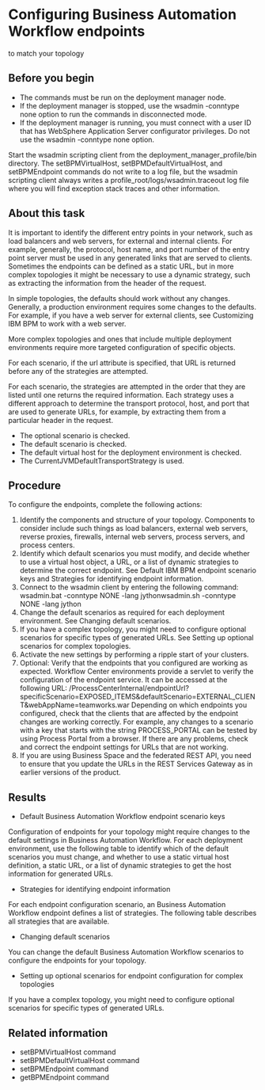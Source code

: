 # Configuring Business Automation Workflow endpoints
to match your topology

## Before you begin

- The commands must be run on the deployment manager node.
- If the deployment manager is stopped, use the wsadmin
-conntype none option to run the commands in disconnected
mode.
- If the deployment manager is running, you must connect with a
user ID that has WebSphere Application Server configurator privileges.
Do not use the wsadmin -conntype none option.

Start the wsadmin scripting client from the deployment\_manager\_profile/bin directory.
The setBPMVirtualHost, setBPMDefaultVirtualHost,
 and setBPMEndpoint commands do not write to a
log file, but the wsadmin scripting client always writes a profile\_root/logs/wsadmin.traceout log
file where you will find exception stack traces and other information.

## About this task

It is important to identify the different entry points
in your network, such as load balancers and web servers, for external and internal clients. For
example, generally, the protocol, host name, and port number of the entry point server must be used
in any generated links that are served to clients. Sometimes the endpoints can be defined as a
static URL, but in more complex topologies it might be necessary to use a dynamic strategy, such as
extracting the information from the header of the request.

In simple
topologies, the defaults should work without any changes. Generally, a production environment
requires some changes to the defaults. For example, if you have a web server for
external clients, see Customizing IBM BPM to work with a
web server.

More complex topologies and ones that include multiple deployment
environments require more targeted configuration of specific objects.

For each scenario, if
the url attribute is specified, that URL is returned before any of the
strategies are attempted.

For each scenario, the strategies are attempted in the order that
they are listed until one returns the required information. Each strategy uses a different approach
to determine the transport protocol, host, and port that are used to generate URLs, for example, by
extracting them from a particular header in the request.

- The optional scenario is checked.
- The default scenario is checked.
- The default virtual host for the deployment environment is checked.
- The CurrentJVMDefaultTransportStrategy is used.

## Procedure

To configure the endpoints, complete the following actions:

1. Identify the components and structure of your topology.
 Components to consider include such things as load balancers, external
web servers, reverse proxies, firewalls, internal web servers, process
servers, and process centers.
2. Identify which default scenarios you must modify, and decide
whether to use a virtual host object, a URL, or a list of dynamic
strategies to determine the correct endpoint. See Default IBM BPM endpoint
scenario keys and Strategies for identifying
endpoint information.
3. Connect to the wsadmin client by entering the following
command: wsadmin.bat -conntype NONE -lang jythonwsadmin.sh -conntype NONE -lang jython
4. Change the default scenarios as required for each deployment
environment. See Changing
default scenarios.
5. If you have a complex topology, you might need to configure
optional scenarios for specific types of generated URLs. See Setting up optional scenarios
for complex topologies.
6. Activate the new settings by performing a ripple start
of your clusters.
7. Optional: Verify that the endpoints that you
configured are working as expected. Workflow Center environments
provide a servlet to verify the configuration of the endpoint service.
It can be accessed at the following URL: /ProcessCenterInternal/endpointUrl?specificScenario=EXPOSED\_ITEMS&defaultScenario=EXTERNAL\_CLIENT&webAppName=teamworks.war Depending
on which endpoints you configured, check that the clients that are
affected by the endpoint changes are working correctly. For example,
any changes to a scenario with a key that starts with the string PROCESS\_PORTAL can
be tested by using Process Portal from
a browser. If there are any problems, check and correct the endpoint
settings for URLs that are not working.
8. If you are using Business Space and the federated REST API, you need to ensure that you
update the URLs in the REST Services Gateway as in earlier versions of the product.

## Results

- Default Business Automation Workflow endpoint scenario keys

Configuration of endpoints for your topology might require changes to the default settings in Business Automation Workflow. For each deployment environment, use the following table to identify which of the default scenarios you must change, and whether to use a static virtual host definition, a static URL, or a list of dynamic strategies to get the host information for generated URLs.
- Strategies for identifying endpoint information

For each endpoint configuration scenario, an Business Automation Workflow endpoint defines a list of strategies. The following table describes all strategies that are available.
- Changing default scenarios

You can change the default Business Automation Workflow scenarios to configure the endpoints for your topology.
- Setting up optional scenarios for endpoint configuration for complex topologies

If you have a complex topology, you might need to configure optional scenarios for specific types of generated URLs.

## Related information

- setBPMVirtualHost command
- setBPMDefaultVirtualHost command
- setBPMEndpoint command
- getBPMEndpoint command